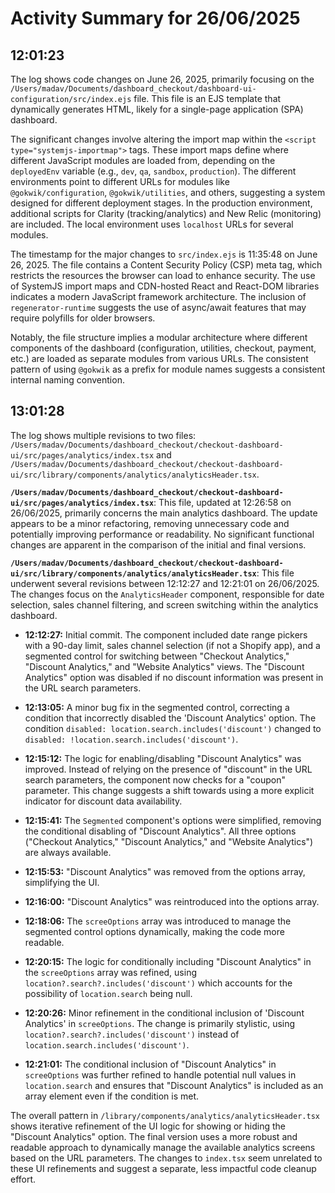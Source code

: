 # Activity Summary for 26/06/2025

## 12:01:23
The log shows code changes on June 26, 2025, primarily focusing on the `/Users/madav/Documents/dashboard_checkout/dashboard-ui-configuration/src/index.ejs` file.  This file is an EJS template that dynamically generates HTML, likely for a single-page application (SPA) dashboard.

The significant changes involve altering the import map within the `<script type="systemjs-importmap">` tags. These import maps define where different JavaScript modules are loaded from, depending on the `deployedEnv` variable (e.g., `dev`, `qa`, `sandbox`, `production`).  The different environments point to different URLs for modules like `@gokwik/configuration`, `@gokwik/utilities`, and others, suggesting a system designed for different deployment stages.  In the production environment, additional scripts for Clarity (tracking/analytics) and New Relic (monitoring) are included.  The local environment uses `localhost` URLs for several modules.

The timestamp for the major changes to `src/index.ejs` is 11:35:48 on June 26, 2025. The file contains a Content Security Policy (CSP) meta tag, which restricts the resources the browser can load to enhance security.  The use of SystemJS import maps and CDN-hosted React and React-DOM libraries indicates a modern JavaScript framework architecture.  The inclusion of `regenerator-runtime` suggests the use of async/await features that may require polyfills for older browsers.

Notably, the file structure implies a modular architecture where different components of the dashboard (configuration, utilities, checkout, payment, etc.) are loaded as separate modules from various URLs.  The consistent pattern of using `@gokwik` as a prefix for module names suggests a consistent internal naming convention.


## 13:01:28
The log shows multiple revisions to two files: `/Users/madav/Documents/dashboard_checkout/checkout-dashboard-ui/src/pages/analytics/index.tsx` and `/Users/madav/Documents/dashboard_checkout/checkout-dashboard-ui/src/library/components/analytics/analyticsHeader.tsx`.

**`/Users/madav/Documents/dashboard_checkout/checkout-dashboard-ui/src/pages/analytics/index.tsx`**: This file, updated at 12:26:58 on 26/06/2025, primarily concerns the main analytics dashboard.  The update appears to be a minor refactoring, removing unnecessary code and potentially improving performance or readability.  No significant functional changes are apparent in the comparison of the initial and final versions.


**`/Users/madav/Documents/dashboard_checkout/checkout-dashboard-ui/src/library/components/analytics/analyticsHeader.tsx`**: This file underwent several revisions between 12:12:27 and 12:21:01 on 26/06/2025.  The changes focus on the  `AnalyticsHeader` component, responsible for date selection, sales channel filtering, and screen switching within the analytics dashboard.

* **12:12:27:** Initial commit.  The component included date range pickers with a 90-day limit, sales channel selection (if not a Shopify app), and a segmented control for switching between "Checkout Analytics," "Discount Analytics," and "Website Analytics" views.  The "Discount Analytics" option was disabled if no discount information was present in the URL search parameters.

* **12:13:05:** A minor bug fix in the segmented control, correcting a condition that incorrectly disabled the 'Discount Analytics' option. The condition `disabled: location.search.includes('discount')` changed to `disabled: !location.search.includes('discount')`.

* **12:15:12:** The logic for enabling/disabling "Discount Analytics" was improved. Instead of relying on the presence of "discount" in the URL search parameters, the component now checks for a "coupon" parameter.  This change suggests a shift towards using a more explicit indicator for discount data availability.

* **12:15:41:** The `Segmented` component's options were simplified, removing the conditional disabling of "Discount Analytics". All three options ("Checkout Analytics," "Discount Analytics," and "Website Analytics") are always available.

* **12:15:53:**  "Discount Analytics" was removed from the options array, simplifying the UI.

* **12:16:00:** "Discount Analytics" was reintroduced into the options array.

* **12:18:06:** The `screeOptions` array was introduced to manage the segmented control options dynamically,  making the code more readable.

* **12:20:15:** The logic for conditionally including "Discount Analytics" in the `screeOptions` array was refined, using  `location?.search?.includes('discount')` which accounts for the possibility of `location.search` being null.

* **12:20:26:**  Minor refinement in the conditional inclusion of 'Discount Analytics' in `screeOptions`. The change is primarily stylistic, using `location?.search?.includes('discount')` instead of `location.search.includes('discount')`.

* **12:21:01:** The conditional inclusion of "Discount Analytics" in `screeOptions` was further refined to handle potential null values in `location.search` and ensures that "Discount Analytics" is included as an array element even if the condition is met.


The overall pattern in `/library/components/analytics/analyticsHeader.tsx` shows iterative refinement of the UI logic for showing or hiding the "Discount Analytics" option.  The final version uses a more robust and readable approach to dynamically manage the available analytics screens based on the URL parameters.  The changes to `index.tsx` seem unrelated to these UI refinements and suggest a separate, less impactful code cleanup effort.
